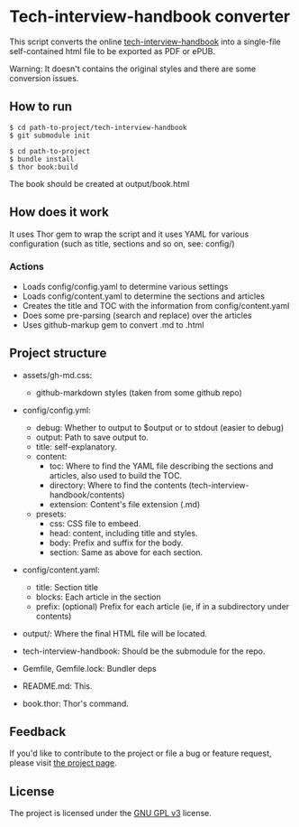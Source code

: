 # Tech-interview-handbook converter

This script converts the online [tech-interview-handbook](https://yangshun.github.io/tech-interview-handbook/) into a single-file self-contained html file to be exported as PDF or ePUB.

Warning: It doesn't contains the original styles and there are some conversion issues.

## How to run

    $ cd path-to-project/tech-interview-handbook
    $ git submodule init

    $ cd path-to-project
    $ bundle install
    $ thor book:build

The book should be created at output/book.html

## How does it work

It uses Thor gem to wrap the script and it uses YAML for various configuration (such as title, sections and so on, see: config/)

### Actions

- Loads config/config.yaml to determine various settings
- Loads config/content.yaml to determine the sections and articles
- Creates the title and TOC with the information from config/content.yaml
- Does some pre-parsing (search and replace) over the articles
- Uses github-markup gem to convert .md to .html

## Project structure

- assets/gh-md.css:
    - github-markdown styles (taken from some github repo)

- config/config.yml:
    - debug: Whether to output to $output or to stdout (easier to debug)
    - output: Path to save output to.
    - title: self-explanatory.
    - content:
        - toc: Where to find the YAML file describing the sections and articles, also used to build the TOC.
        - directory: Where to find the contents (tech-interview-handbook/contents)
        - extension: Content's file extension (.md)
    - presets:
        - css: CSS file to embeed.
        - head: <head> content, including title and styles.
        - body: Prefix and suffix for the body.
        - section: Same as above for each section.

- config/content.yaml:
    - title: Section title
    - blocks: Each article in the section
    - prefix: (optional) Prefix for each article (ie, if in a subdirectory under contents)

- output/: Where the final HTML file will be located.

- tech-interview-handbook: Should be the submodule for the repo.

- Gemfile, Gemfile.lock: Bundler deps

- README.md: This.

- book.thor: Thor's command.

## Feedback

If you'd like to contribute to the project or file a bug or feature request, please visit
[the project page][1].


## License

The project is licensed under the [GNU GPL v3][2] license.

  [1]: https://github.com/desyncr/tech-interview-handbook-converter/
  [2]: http://www.gnu.org/licenses/gpl.html

